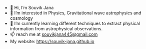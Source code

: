 - 👋 Hi, I’m Souvik Jana
- 👀 I’m interested in Physics, Gravitational wave astrophysics and cosmology
- 🌱 I’m currently learning different techniques to extract physical information from astrophysical observations.
- 📫 reach me at souvikjana445@gmail.com
- My website: https://souvik-jana.github.io

<!---
souvikjana445/souvikjana445 is a ✨ special ✨ repository because its `README.md` (this file) appears on your GitHub profile.
You can click the Preview link to take a look at your changes.
--->
